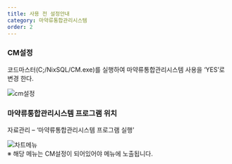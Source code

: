 ```yaml
---
title: 사용 전 설정안내
category: 마약류통합관리시스템
order: 2
---
```

### CM설정

코드마스터(C;/NixSQL/CM.exe)를 실행하여 마약류통합관리시스템 사용을 ‘YES’로 변경 한다.

![cm설정]({{site.baseurl}}/images/docs/doc_1/post_1-1.png)

### 마약류통합관리시스템 프로그램 위치

자료관리 – ‘마약류통합관리시스템 프로그램 실행’

![차트메뉴]({{site.baseurl}}/images/docs/doc_1/post_1-2.png)  
※ 해당 메뉴는 CM설정이 되어있어야 메뉴에 노출됩니다.